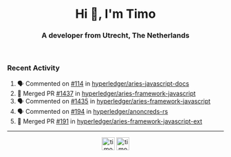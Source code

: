 <h1 align="center">Hi 👋, I'm Timo</h1>
<h3 align="center">A developer from Utrecht, The Netherlands</h3>
<br/>
<!-- https://github.com/rahuldkjain/github-profile-readme-generator --!>

<!--  <p align="left"><img src="https://github-readme-stats.vercel.app/api?username=timoglastra&show_icons=true&count_private=true&" alt="timoglastra" /></p> --!>

<!--
Github language stats
<p align="left"><img src="https://github-readme-stats.vercel.app/api/top-langs/?username=timoglastra&layout=compact" alt="timoglastra" /><p>
-->

<!-- Codestats language stats -->
<!-- <p align="left"><img src="https://codestats-readme.vercel.app/api/top-langs/?username=timoglastra&layout=compact&language_count=12" alt="timoglastra" /><p>    --!>
  
<h3>Recent Activity</h3>

<!--START_SECTION:activity-->
1. 🗣 Commented on [#114](https://github.com/hyperledger/aries-javascript-docs/issues/114) in [hyperledger/aries-javascript-docs](https://github.com/hyperledger/aries-javascript-docs)
2. 🎉 Merged PR [#1437](https://github.com/hyperledger/aries-framework-javascript/pull/1437) in [hyperledger/aries-framework-javascript](https://github.com/hyperledger/aries-framework-javascript)
3. 🗣 Commented on [#1435](https://github.com/hyperledger/aries-framework-javascript/issues/1435) in [hyperledger/aries-framework-javascript](https://github.com/hyperledger/aries-framework-javascript)
4. 🗣 Commented on [#194](https://github.com/hyperledger/anoncreds-rs/issues/194) in [hyperledger/anoncreds-rs](https://github.com/hyperledger/anoncreds-rs)
5. 🎉 Merged PR [#191](https://github.com/hyperledger/aries-framework-javascript-ext/pull/191) in [hyperledger/aries-framework-javascript-ext](https://github.com/hyperledger/aries-framework-javascript-ext)
<!--END_SECTION:activity-->

---

<p align="center">
<a href="https://twitter.com/timoglastra" target="blank"><img align="center" src="https://cdn.jsdelivr.net/npm/simple-icons@3.0.1/icons/twitter.svg" alt="timoglastra" height="30" width="30" /></a>
<a href="https://linkedin.com/in/timoglastra" target="blank"><img align="center" src="https://cdn.jsdelivr.net/npm/simple-icons@3.0.1/icons/linkedin.svg" alt="timoglastra" height="30" width="30" /></a>
</p>



